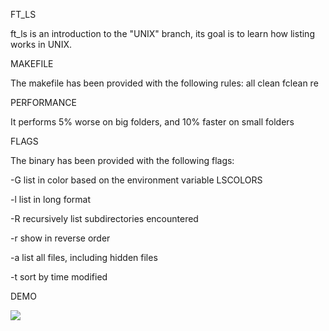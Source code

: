 FT_LS

ft_ls is an introduction to the "UNIX" branch, its goal is to learn how listing works in UNIX.

MAKEFILE

The makefile has been provided with the following rules: all clean fclean re

PERFORMANCE

It performs 5% worse on big folders, and 10% faster on small folders

FLAGS

The binary has been provided with the following flags: 
<p>-G list in color based on the environment variable LSCOLORS</p>
<p>-l list in long format</p>
<p>-R recursively list subdirectories encountered</p>
<p>-r show in reverse order</p>
<p>-a list all files, including hidden files</p>
<p>-t sort by time modified</p>

DEMO

<img src="demo.gif"/>
